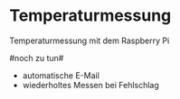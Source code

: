 Temperaturmessung
=================

Temperaturmessung mit dem Raspberry Pi


#noch zu tun#

* automatische E-Mail
* wiederholtes Messen bei Fehlschlag

